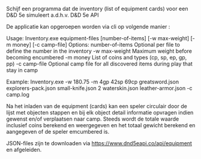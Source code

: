 Schijf een programma dat de inventory (list of equipment cards) voor een D&D 5e simuleert a.d.h.v. D&D 5e API 

De applicatie kan opgeroepen worden via cli op volgende manier :

Usage:   Inventory.exe equipment-files [number-of-items] [-w max-weight] [-m money] [-c camp-file]
Options:
    number-of-items      Optional per file to define the number in the inventory﻿
    -w max-weight        Maximum weight before becoming encumbered
    -m money             List of coins and types (cp, sp, ep, gp, pp)
    -c camp-file         Optional camp file for all discovered items during play that stay in camp
 
Example: Inventory.exe -w 180.75 -m 4gp 42sp 69cp greatsword.json explorers-pack.json small-knife.json 2 waterskin.json leather-armor.json -c camp.log


Na het inladen van de equipment (cards) kan een speler circulair door de lijst met objecten stappen en bij elk object detail informatie opvragen indien gewenst en/of verplaatsen naar camp. Steeds wordt de totale waarde inclusief coins berekend en weergegeven en het totaal gewicht berekend en aangegeven of de speler emcumbered is.



JSON-files zijn te downloaden via https://www.dnd5eapi.co/api/equipment en afgeleiden.
